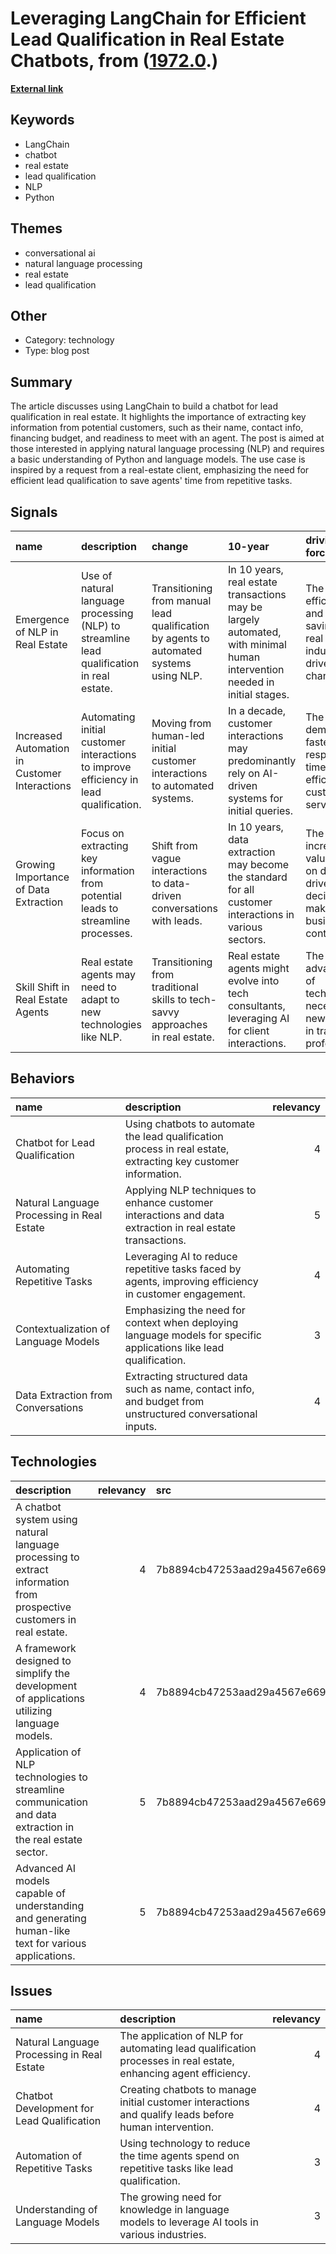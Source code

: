 # __Leveraging LangChain for Efficient Lead Qualification in Real Estate Chatbots__, from ([1972.0](https://kghosh.substack.com/p/1972.0).)

__[External link](https://towardsdatascience.com/conversations-as-directed-graphs-with-lang-chain-46d70e1a846c)__



## Keywords

* LangChain
* chatbot
* real estate
* lead qualification
* NLP
* Python

## Themes

* conversational ai
* natural language processing
* real estate
* lead qualification

## Other

* Category: technology
* Type: blog post

## Summary

The article discusses using LangChain to build a chatbot for lead qualification in real estate. It highlights the importance of extracting key information from potential customers, such as their name, contact info, financing budget, and readiness to meet with an agent. The post is aimed at those interested in applying natural language processing (NLP) and requires a basic understanding of Python and language models. The use case is inspired by a request from a real-estate client, emphasizing the need for efficient lead qualification to save agents' time from repetitive tasks.

## Signals

| name                                          | description                                                                               | change                                                                                 | 10-year                                                                                                                   | driving-force                                                                               |   relevancy |
|:----------------------------------------------|:------------------------------------------------------------------------------------------|:---------------------------------------------------------------------------------------|:--------------------------------------------------------------------------------------------------------------------------|:--------------------------------------------------------------------------------------------|------------:|
| Emergence of NLP in Real Estate               | Use of natural language processing (NLP) to streamline lead qualification in real estate. | Transitioning from manual lead qualification by agents to automated systems using NLP. | In 10 years, real estate transactions may be largely automated, with minimal human intervention needed in initial stages. | The need for efficiency and time-saving in the real estate industry drives this change.     |           4 |
| Increased Automation in Customer Interactions | Automating initial customer interactions to improve efficiency in lead qualification.     | Moving from human-led initial customer interactions to automated systems.              | In a decade, customer interactions may predominantly rely on AI-driven systems for initial queries.                       | The growing demand for faster response times and efficiency in customer service.            |           5 |
| Growing Importance of Data Extraction         | Focus on extracting key information from potential leads to streamline processes.         | Shift from vague interactions to data-driven conversations with leads.                 | In 10 years, data extraction may become the standard for all customer interactions in various sectors.                    | The increasing value placed on data-driven decision-making in business contexts.            |           4 |
| Skill Shift in Real Estate Agents             | Real estate agents may need to adapt to new technologies like NLP.                        | Transitioning from traditional skills to tech-savvy approaches in real estate.         | Real estate agents might evolve into tech consultants, leveraging AI for client interactions.                             | The rapid advancement of technology necessitates new skill sets in traditional professions. |           3 |

## Behaviors

| name                                       | description                                                                                                        |   relevancy |
|:-------------------------------------------|:-------------------------------------------------------------------------------------------------------------------|------------:|
| Chatbot for Lead Qualification             | Using chatbots to automate the lead qualification process in real estate, extracting key customer information.     |           4 |
| Natural Language Processing in Real Estate | Applying NLP techniques to enhance customer interactions and data extraction in real estate transactions.          |           5 |
| Automating Repetitive Tasks                | Leveraging AI to reduce repetitive tasks faced by agents, improving efficiency in customer engagement.             |           4 |
| Contextualization of Language Models       | Emphasizing the need for context when deploying language models for specific applications like lead qualification. |           3 |
| Data Extraction from Conversations         | Extracting structured data such as name, contact info, and budget from unstructured conversational inputs.         |           4 |

## Technologies

| description                                                                                                          |   relevancy | src                              |
|:---------------------------------------------------------------------------------------------------------------------|------------:|:---------------------------------|
| A chatbot system using natural language processing to extract information from prospective customers in real estate. |           4 | 7b8894cb47253aad29a4567e669af028 |
| A framework designed to simplify the development of applications utilizing language models.                          |           4 | 7b8894cb47253aad29a4567e669af028 |
| Application of NLP technologies to streamline communication and data extraction in the real estate sector.           |           5 | 7b8894cb47253aad29a4567e669af028 |
| Advanced AI models capable of understanding and generating human-like text for various applications.                 |           5 | 7b8894cb47253aad29a4567e669af028 |

## Issues

| name                                       | description                                                                                                    |   relevancy |
|:-------------------------------------------|:---------------------------------------------------------------------------------------------------------------|------------:|
| Natural Language Processing in Real Estate | The application of NLP for automating lead qualification processes in real estate, enhancing agent efficiency. |           4 |
| Chatbot Development for Lead Qualification | Creating chatbots to manage initial customer interactions and qualify leads before human intervention.         |           4 |
| Automation of Repetitive Tasks             | Using technology to reduce the time agents spend on repetitive tasks like lead qualification.                  |           3 |
| Understanding of Language Models           | The growing need for knowledge in language models to leverage AI tools in various industries.                  |           3 |
